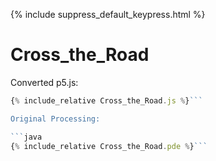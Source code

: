 ---
---

<script src="{{ site.baseurl }}/p5/p5.min.js"></script>
<script src="Cross_the_Road.js"></script>
{% include suppress_default_keypress.html %}

# Cross_the_Road

<main></main>

Converted p5.js:

```javascript 
{% include_relative Cross_the_Road.js %}```

Original Processing:

```java 
{% include_relative Cross_the_Road.pde %}```




